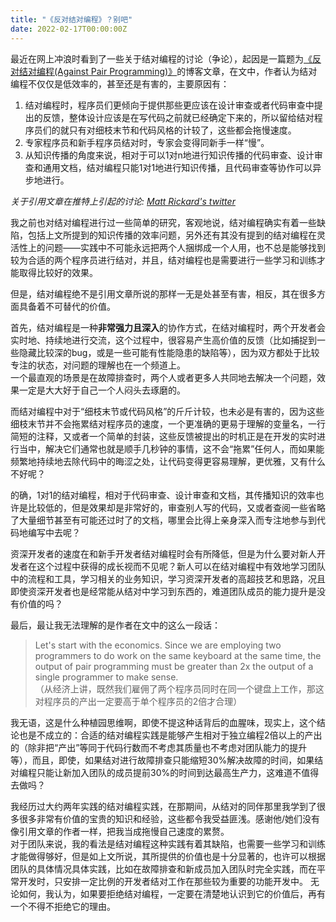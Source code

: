 ```yaml
---
title: "《反对结对编程》？别吧"
date: 2022-02-17T00:00:00Z
---
```


最近在网上冲浪时看到了一些关于结对编程的讨论（争论），起因是一篇题为[《反对结对编程(Against Pair Programming)》](https://matt-rickard.com/against-pair-programming/)的博客文章，在文中，作者认为结对编程不仅仅是低效率的，甚至还是有害的，主要原因有：

1. 结对编程时，程序员们更倾向于提供那些更应该在设计审查或者代码审查中提出的反馈，整体设计应该是在写代码之前就已经确定下来的，所以留给结对程序员们的就只有对细枝末节和代码风格的计较了，这些都会拖慢速度。
2. 专家程序员和新手程序员结对时，专家会变得同新手一样“慢”。
3. 从知识传播的角度来说，相对于可以1对n地进行知识传播的代码审查、设计审查和通用文档，结对编程只能1对1地进行知识传播，且代码审查等协作可以异步地进行。

*关于引用文章在推特上引起的讨论: [Matt Rickard's twitter](https://twitter.com/mattrickard/status/1492548554426048514)*

我之前也对结对编程进行过一些简单的研究，客观地说，结对编程确实有着一些缺陷，包括上文所提到的知识传播的效率问题，另外还有其没有提到的结对编程在灵活性上的问题——实践中不可能永远把两个人捆绑成一个人用，也不总是能够找到较为合适的两个程序员进行结对，并且，结对编程也是需要进行一些学习和训练才能取得比较好的效果。

但是，结对编程绝不是引用文章所说的那样一无是处甚至有害，相反，其在很多方面具备着不可替代的价值。

首先，结对编程是一种**非常强力且深入**的协作方式，在结对编程时，两个开发者会实时地、持续地进行交流，这个过程中，很容易产生高价值的反馈（比如捕捉到一些隐藏比较深的bug，或是一些可能有性能隐患的缺陷等），因为双方都处于比较专注的状态，对问题的理解也在一个频道上。  
一个最直观的场景是在故障排查时，两个人或者更多人共同地去解决一个问题，效果一定是大大好于自己一个人闷头去琢磨的。

而结对编程中对于“细枝末节或代码风格”的斤斤计较，也未必是有害的，因为这些细枝末节并不会拖累结对程序员的速度，一个更准确的更易于理解的变量名，一行简短的注释，又或者一个简单的封装，这些反馈被提出的时机正是在开发的实时进行当中，解决它们通常也就是顺手几秒钟的事情，这不会“拖累”任何人，而如果能频繁地持续地去除代码中的晦涩之处，让代码变得更容易理解，更优雅，又有什么不好呢？

的确，1对1的结对编程，相对于代码审查、设计审查和文档，其传播知识的效率也许是比较低的，但是效果却是非常好的，审查别人写的代码，又或者查阅一些省略了大量细节甚至有可能还过时了的文档，哪里会比得上亲身深入而专注地参与到代码地编写中去呢？

资深开发者的速度在和新手开发者结对编程时会有所降低，但是为什么要对新人开发者在这个过程中获得的成长视而不见呢？新人可以在结对编程中有效地学习团队中的流程和工具，学习相关的业务知识，学习资深开发者的高超技艺和思路，况且即使资深开发者也是经常能从结对中学习到东西的，难道团队成员的能力提升是没有价值的吗？

最后，最让我无法理解的是作者在文中的这么一段话：
> Let's start with the economics. Since we are employing two programmers to do work on the same keyboard at the same time, the output of pair programming must be greater than 2x the output of a single programmer to make sense.   
（从经济上讲，既然我们雇佣了两个程序员同时在同一个键盘上工作，那这对程序员的产出一定要高于单个程序员的2倍才合理）

我无语，这是什么种植园思维啊，即使不提这种话背后的血腥味，现实上，这个结论也是不成立的：合适的结对编程实践是能够产生相对于独立编程2倍以上的产出的（除非把“产出”等同于代码行数而不考虑其质量也不考虑对团队能力的提升等），而且，即使，如果结对进行故障排查只能缩短30%解决故障的时间，如果结对编程只能让新加入团队的成员提前30%的时间到达最高生产力，这难道不值得去做吗？

我经历过大约两年实践的结对编程实践，在那期间，从结对的同伴那里我学到了很多很多非常有价值的宝贵的知识和经验，这些都令我受益匪浅。感谢他/她们没有像引用文章的作者一样，把我当成拖慢自己速度的累赘。  
对于团队来说，我的看法是结对编程这种实践有着其缺陷，也需要一些学习和训练才能做得够好，但是如上文所说，其所提供的价值也是十分显著的，也许可以根据团队的具体情况具体实践，比如在故障排查和新成员加入团队时完全实践，而在平常开发时，只安排一定比例的开发者结对工作在那些较为重要的功能开发中。
无论如何，我认为，如果要拒绝结对编程，一定要在清楚地认识到它的价值后，再有一个不得不拒绝它的理由。




